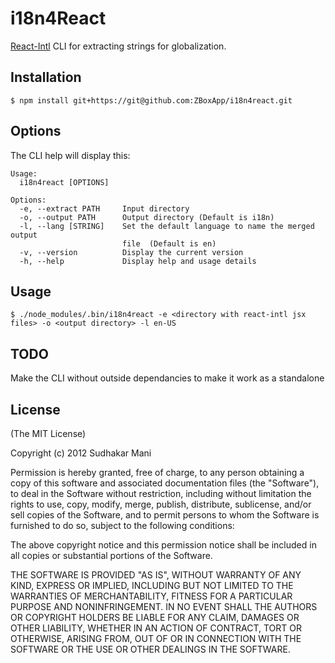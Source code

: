 # i18n4React

[React-Intl](https://github.com/yahoo/react-intl) CLI for extracting strings for globalization.


## Installation

    $ npm install git+https://git@github.com:ZBoxApp/i18n4react.git

## Options
The CLI help will display this:

    Usage:
      i18n4react [OPTIONS]

    Options:
      -e, --extract PATH     Input directory
      -o, --output PATH      Output directory (Default is i18n)
      -l, --lang [STRING]    Set the default language to name the merged output
                             file  (Default is en)
      -v, --version          Display the current version
      -h, --help             Display help and usage details


## Usage

    $ ./node_modules/.bin/i18n4react -e <directory with react-intl jsx files> -o <output directory> -l en-US

## TODO

Make the CLI without outside dependancies to make it work as a standalone

## License

(The MIT License)

Copyright (c) 2012 Sudhakar Mani

Permission is hereby granted, free of charge, to any person obtaining a copy of
this software and associated documentation files (the "Software"), to deal in
the Software without restriction, including without limitation the rights to
use, copy, modify, merge, publish, distribute, sublicense, and/or sell copies of
the Software, and to permit persons to whom the Software is furnished to do so,
subject to the following conditions:

The above copyright notice and this permission notice shall be included in all
copies or substantial portions of the Software.

THE SOFTWARE IS PROVIDED "AS IS", WITHOUT WARRANTY OF ANY KIND, EXPRESS OR
IMPLIED, INCLUDING BUT NOT LIMITED TO THE WARRANTIES OF MERCHANTABILITY, FITNESS
FOR A PARTICULAR PURPOSE AND NONINFRINGEMENT. IN NO EVENT SHALL THE AUTHORS OR
COPYRIGHT HOLDERS BE LIABLE FOR ANY CLAIM, DAMAGES OR OTHER LIABILITY, WHETHER
IN AN ACTION OF CONTRACT, TORT OR OTHERWISE, ARISING FROM, OUT OF OR IN
CONNECTION WITH THE SOFTWARE OR THE USE OR OTHER DEALINGS IN THE SOFTWARE.